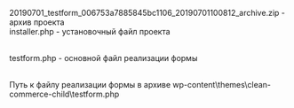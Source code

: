 20190701_testform_006753a7885845bc1106_20190701100812_archive.zip - архив проекта<br>
installer.php - установочный файл проекта<br><br>

testform.php - основной файл реализации формы<br><br>

Путь к файлу реализации формы в архиве wp-content\themes\clean-commerce-child\testform.php
